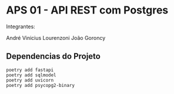# APS 01 - API REST com Postgres

Integrantes:

André
Vinicius Lourenzoni
João Goroncy

## Dependencias do Projeto

```
poetry add fastapi
poetry add sqlmodel
poetry add uvicorn
poetry add psycopg2-binary

```
